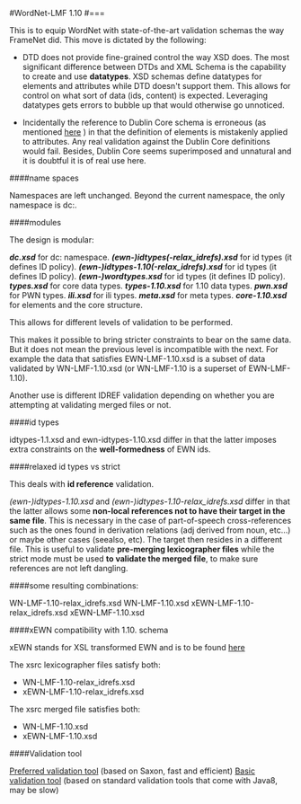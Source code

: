 #WordNet-LMF 1.10
#===

This is to equip WordNet with state-of-the-art validation schemas the way FrameNet did. This move is dictated by the following:

- DTD does not provide fine-grained control the way XSD does. The most significant difference between DTDs and XML Schema is the capability to create and use **datatypes**. XSD schemas define datatypes for elements and attributes while DTD doesn't support them. This allows for control on what sort of data (ids, content) is expected. Leveraging datatypes gets errors to bubble up that would otherwise go unnoticed.

- Incidentally the reference to  Dublin Core schema is erroneous (as mentioned [here](https://github.com/globalwordnet/schemas/issues/5) ) in that the definition of elements is mistakenly applied to attributes. Any real validation against the Dublin Core definitions would fail. Besides, Dublin Core seems superimposed and unnatural and it is doubtful it is of real use here.

####name spaces

Namespaces are left unchanged. Beyond the current namespace, the only namespace is dc:.

####modules

 The design is modular:
 
***dc.xsd*** for dc: namespace.
***(ewn-)idtypes(-relax_idrefs).xsd*** for id types (it defines ID policy).
***(ewn-)idtypes-1.10(-relax_idrefs).xsd*** for id types (it defines ID policy).
***(ewn-)wordtypes.xsd*** for id types (it defines ID policy).
***types.xsd*** for core data types.
***types-1.10.xsd*** for 1.10 data types.
***pwn.xsd*** for PWN types.
***ili.xsd*** for ili types.
***meta.xsd*** for meta types.
***core-1.10.xsd*** for elements and the core structure.

This allows for different levels of validation to be performed. 

This makes it possible to bring stricter constraints to bear on the same data. But it does not mean the previous level is incompatible with the next. For example the data that satisfies EWN-LMF-1.10.xsd is a subset of data validated by WN-LMF-1.10.xsd (or  WN-LMF-1.10 is a superset of EWN-LMF-1.10). 

Another use is different IDREF validation depending on whether you are attempting at validating merged files or not.

####id types

idtypes-1.1.xsd and ewn-idtypes-1.10.xsd differ in that the latter imposes extra constraints on the **well-formedness** of EWN ids.

####relaxed id types vs strict

This deals with **id reference** validation.

*(ewn-)idtypes-1.10.xsd* and *(ewn-)idtypes-1.10-relax_idrefs.xsd* differ in that the latter allows some **non-local references not to have their target in the same file**. This is necessary in the case of part-of-speech cross-references such as the ones found in derivation relations (adj derived from noun, etc...) or maybe other cases (seealso, etc). The target then resides in a different file. This is useful to validate **pre-merging lexicographer files** while the strict mode must be used **to validate the merged file**, to make sure references are not left dangling.

####some resulting combinations:

WN-LMF-1.10-relax_idrefs.xsd
WN-LMF-1.10.xsd
xEWN-LMF-1.10-relax_idrefs.xsd
xEWN-LMF-1.10.xsd

####xEWN compatibility with 1.10. schema

xEWN stands for XSL transformed EWN and is to be found  [here](https://github.com/1313ou/english-wordnet) 

The xsrc lexicographer files satisfy both:

- WN-LMF-1.10-relax_idrefs.xsd
- xEWN-LMF-1.10-relax_idrefs.xsd

The xsrc merged file satisfies both:

- WN-LMF-1.10.xsd
- xEWN-LMF-1.10.xsd

####Validation tool

[Preferred validation tool](https://github.com/1313ou/ewn-validate2) (based on Saxon, fast and efficient) 
[Basic validation tool](https://github.com/1313ou/ewn-validate) (based on standard validation tools that come with Java8, may be slow) 
